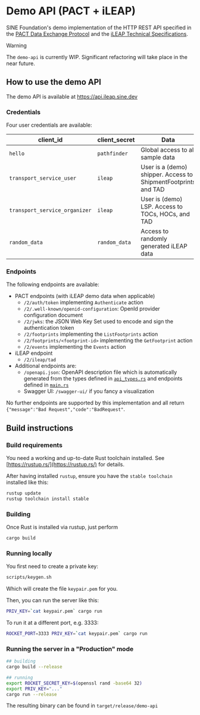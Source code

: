 # Demo API (PACT + iLEAP)

SINE Foundation's demo implementation of the HTTP REST API specified in the [PACT Data Exchange Protocol](https://wbcsd.github.io/data-exchange-protocol/v2/) and the [iLEAP Technical Specifications](https://sine-fdn.github.io/ileap-extension/).

> [!WARNING]
> The `demo-api` is currently WIP. Significant refactoring will take place in the near future.

## How to use the demo API

The demo API is available at https://api.ileap.sine.dev

### Credentials

Four user credentials are available:

| client_id                     | client_secret | Data                                                           |
| ----------------------------- | ------------- | -------------------------------------------------------------- |
| `hello`                       | `pathfinder`  | Global access to all sample data                               |
| `transport_service_user`      | `ileap`       | User is a (demo) shipper. Access to ShipmentFootprints and TAD |
| `transport_service_organizer` | `ileap`       | User is (demo) LSP. Access to TOCs, HOCs, and TAD              |
| `random_data`                 | `random_data` | Access to randomly generated iLEAP data                        |

### Endpoints

The following endpoints are available:

- PACT endpoints (with iLEAP demo data when applicable)
  - `/2/auth/token` implementing `Authenticate` action
  - `/2/.well-known/openid-configuration`: OpenId provider configuration document
  - `/2/jwks`: the JSON Web Key Set used to encode and sign the authentication token
  - `/2/footprints` implementing the `ListFootprints` action
  - `/2/footprints/<footprint-id>` implementing the `GetFootprint` action
  - `/2/events` implementing the `Events` action
- iLEAP endpoint
  - `/2/ileap/tad`
- Additional endpoints are:
  - `/openapi.json`: OpenAPI description file which is automatically generated from the types defined in [`api_types.rs`](src/api_types.rs) and endpoints defined in [`main.rs`](src/main.rs)
  - Swagger UI: `/swagger-ui/` if you fancy a visualization

No further endpoints are supported by this implementation and all return `{"message":"Bad Request","code":"BadRequest"`.

## Build instructions

### Build requirements

You need a working and up-to-date Rust toolchain installed. See [https://rustup.rs/](https://rustup.rs/) for details.

After having installed `rustup`, ensure you have the `stable toolchain` installed like this:

```sh
rustup update
rustup toolchain install stable
```

### Building

Once Rust is installed via rustup, just perform

```sh
cargo build
```

### Running locally

You first need to create a private key:

```sh
scripts/keygen.sh
```

Which will create the file `keypair.pem` for you.

Then, you can run the server like this:

```sh
PRIV_KEY=`cat keypair.pem` cargo run
```

To run it at a different port, e.g. 3333:

```sh
ROCKET_PORT=3333 PRIV_KEY=`cat keypair.pem` cargo run
```

### Running the server in a "Production" mode

```sh
## building
cargo build --release

## running
export ROCKET_SECRET_KEY=$(openssl rand -base64 32)
export PRIV_KEY="..."
cargo run --release
```

The resulting binary can be found in `target/release/demo-api`
